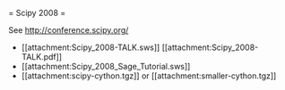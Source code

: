 = Scipy 2008 =

See http://conference.scipy.org/

 * [[attachment:Scipy_2008-TALK.sws]]  [[attachment:Scipy_2008-TALK.pdf]]
 * [[attachment:Scipy_2008_Sage_Tutorial.sws]]
 * [[attachment:scipy-cython.tgz]] or [[attachment:smaller-cython.tgz]]

